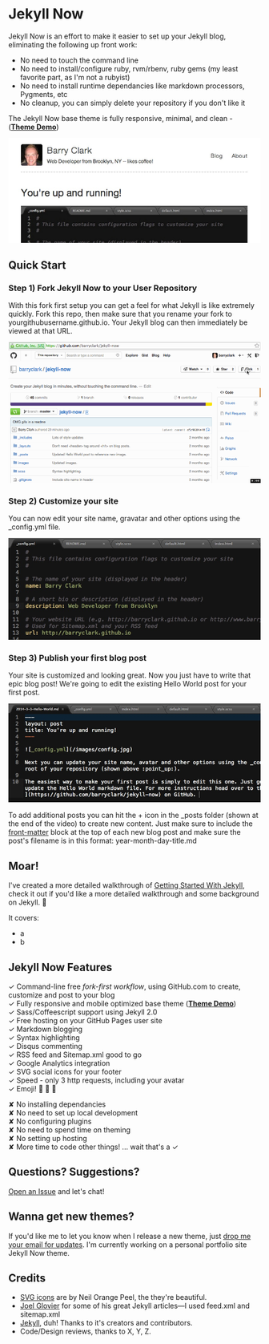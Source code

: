 # Jekyll Now

Jekyll Now is an effort to make it easier to set up your Jekyll blog, eliminating the following up front work:

- No need to touch the command line
- No need to install/configure ruby, rvm/rbenv, ruby gems (my least favorite part, as I'm not a rubyist)
- No need to install runtime dependancies like markdown processors, Pygments, etc
- No cleanup, you can simply delete your repository if you don't like it

The Jekyll Now base theme is fully responsive, minimal, and clean - (**[Theme Demo](http://jekyllnow.com)**)

[![Jekyll Now Theme Screenshot](/images/jekyll-now-theme-screenshot.jpg "Jekyll Now Theme Screenshot")](https://raw.githubusercontent.com/barryclark/jekyll-now/master/images/jekyll-now-theme-screenshot-big.jpg)

## Quick Start

### Step 1) Fork Jekyll Now to your User Repository

With this fork first setup you can get a feel for what Jekyll is like extremely quickly. Fork this repo, then make sure that you rename your fork to yourgithubusername.github.io. Your Jekyll blog can then immediately be viewed at that URL.

![Step 1](/images/step1.gif "Step 1")
  

### Step 2) Customize your site

You can now edit your site name, gravatar and other options using the _config.yml file. 

![_config.yml](/images/config.jpg "_config.yml")
  

### Step 3) Publish your first blog post

Your site is customized and looking great. Now you just have to write that epic blog post! We're going to edit the existing Hello World post for your first post. 

![First Post](/images/first-post.jpg "First Post")

To add additional posts you can hit the + icon in the _posts folder (shown at the end of the video) to create new content. Just make sure to include the [front-matter](http://jekyllrb.com/docs/frontmatter/) block at the top of each new blog post and make sure the post's filename is in this format: year-month-day-title.md


## Moar!

I've created a more detailed walkthrough of [Getting Started With Jekyll](#), check it out if you'd like a more detailed walkthrough and some background on Jekyll. :metal:

It covers:

- a
- b

## Jekyll Now Features

✓ Command-line free _fork-first workflow_, using GitHub.com to create, customize and post to your blog  
✓ Fully responsive and mobile optimized base theme (**[Theme Demo](http://jekyllnow.com)**)  
✓ Sass/Coffeescript support using Jekyll 2.0  
✓ Free hosting on your GitHub Pages user site  
✓ Markdown blogging  
✓ Syntax highlighting  
✓ Disqus commenting  
✓ RSS feed and Sitemap.xml good to go  
✓ Google Analytics integration  
✓ SVG social icons for your footer  
✓ Speed - only 3 http requests, including your avatar  
✓ Emoji! :sparkling_heart: :sparkling_heart: :sparkling_heart:  

✘ No installing dependancies  
✘ No need to set up local development  
✘ No configuring plugins  
✘ No need to spend time on theming  
✘ No setting up hosting  
✘ More time to code other things! ... wait that's a ✓  

## Questions? Suggestions?

[Open an Issue](https://github.com/barryclark/jekyll-now/issues/new) and let's chat!

## Wanna get new themes?

If you'd like me to let you know when I release a new theme, just [drop me your email for updates](http://getresponse.com). I'm currently working on a personal portfolio site Jekyll Now theme.

## Credits

- [SVG icons](https://github.com/neilorangepeel/Free-Social-Icons) are by Neil Orange Peel, the they're beautiful. 
- [Joel Glovier](http://joelglovier.com/writing/) for some of his great Jekyll articles—I used feed.xml and sitemap.xml
- [Jekyll](https://github.com/jekyll/jekyll), duh! Thanks to it's creators and contributors.
- Code/Design reviews, thanks to X, Y, Z.
